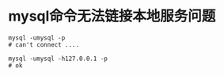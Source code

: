 # mysql命令无法链接本地服务问题

```shell
mysql -umysql -p
# can't connect ....

mysql -umysql -h127.0.0.1 -p
# ok
```

